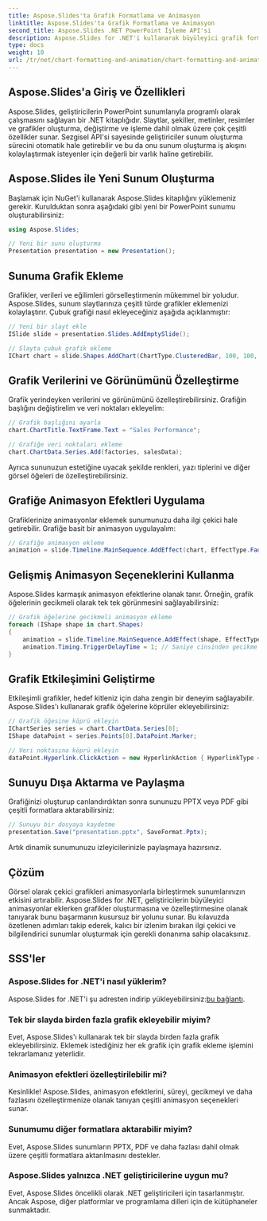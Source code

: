 ```yaml
---
title: Aspose.Slides'ta Grafik Formatlama ve Animasyon
linktitle: Aspose.Slides'ta Grafik Formatlama ve Animasyon
second_title: Aspose.Slides .NET PowerPoint İşleme API'si
description: Aspose.Slides for .NET'i kullanarak büyüleyici grafik formatları ve animasyonlarla dinamik sunumlar oluşturmayı öğrenin.
type: docs
weight: 10
url: /tr/net/chart-formatting-and-animation/chart-formatting-and-animation/
---
```


## Aspose.Slides'a Giriş ve Özellikleri

Aspose.Slides, geliştiricilerin PowerPoint sunumlarıyla programlı olarak çalışmasını sağlayan bir .NET kitaplığıdır. Slaytlar, şekiller, metinler, resimler ve grafikler oluşturma, değiştirme ve işleme dahil olmak üzere çok çeşitli özellikler sunar. Sezgisel API'si sayesinde geliştiriciler sunum oluşturma sürecini otomatik hale getirebilir ve bu da onu sunum oluşturma iş akışını kolaylaştırmak isteyenler için değerli bir varlık haline getirebilir.

## Aspose.Slides ile Yeni Sunum Oluşturma

Başlamak için NuGet'i kullanarak Aspose.Slides kitaplığını yüklemeniz gerekir. Kurulduktan sonra aşağıdaki gibi yeni bir PowerPoint sunumu oluşturabilirsiniz:

```csharp
using Aspose.Slides;

// Yeni bir sunu oluşturma
Presentation presentation = new Presentation();
```

## Sunuma Grafik Ekleme

Grafikler, verileri ve eğilimleri görselleştirmenin mükemmel bir yoludur. Aspose.Slides, sunum slaytlarınıza çeşitli türde grafikler eklemenizi kolaylaştırır. Çubuk grafiği nasıl ekleyeceğiniz aşağıda açıklanmıştır:

```csharp
// Yeni bir slayt ekle
ISlide slide = presentation.Slides.AddEmptySlide();

// Slayta çubuk grafik ekleme
IChart chart = slide.Shapes.AddChart(ChartType.ClusteredBar, 100, 100, 500, 300);
```

## Grafik Verilerini ve Görünümünü Özelleştirme

Grafik yerindeyken verilerini ve görünümünü özelleştirebilirsiniz. Grafiğin başlığını değiştirelim ve veri noktaları ekleyelim:

```csharp
// Grafik başlığını ayarla
chart.ChartTitle.TextFrame.Text = "Sales Performance";

// Grafiğe veri noktaları ekleme
chart.ChartData.Series.Add(factories, salesData);
```

Ayrıca sununuzun estetiğine uyacak şekilde renkleri, yazı tiplerini ve diğer görsel öğeleri de özelleştirebilirsiniz.

## Grafiğe Animasyon Efektleri Uygulama

Grafiklerinize animasyonlar eklemek sunumunuzu daha ilgi çekici hale getirebilir. Grafiğe basit bir animasyon uygulayalım:

```csharp
// Grafiğe animasyon ekleme
animation = slide.Timeline.MainSequence.AddEffect(chart, EffectType.Fade);
```

## Gelişmiş Animasyon Seçeneklerini Kullanma

Aspose.Slides karmaşık animasyon efektlerine olanak tanır. Örneğin, grafik öğelerinin gecikmeli olarak tek tek görünmesini sağlayabilirsiniz:

```csharp
// Grafik öğelerine gecikmeli animasyon ekleme
foreach (IShape shape in chart.Shapes)
{
    animation = slide.Timeline.MainSequence.AddEffect(shape, EffectType.Appear);
    animation.Timing.TriggerDelayTime = 1; // Saniye cinsinden gecikme
}
```

## Grafik Etkileşimini Geliştirme

Etkileşimli grafikler, hedef kitleniz için daha zengin bir deneyim sağlayabilir. Aspose.Slides'ı kullanarak grafik öğelerine köprüler ekleyebilirsiniz:

```csharp
// Grafik öğesine köprü ekleyin
IChartSeries series = chart.ChartData.Series[0];
IShape dataPoint = series.Points[0].DataPoint.Marker;

// Veri noktasına köprü ekleyin
dataPoint.Hyperlink.ClickAction = new HyperlinkAction { HyperlinkType = HyperlinkType.Url, Url = "https://örnek.com" };
```

## Sunuyu Dışa Aktarma ve Paylaşma

Grafiğinizi oluşturup canlandırdıktan sonra sununuzu PPTX veya PDF gibi çeşitli formatlara aktarabilirsiniz:

```csharp
// Sunuyu bir dosyaya kaydetme
presentation.Save("presentation.pptx", SaveFormat.Pptx);
```

Artık dinamik sunumunuzu izleyicilerinizle paylaşmaya hazırsınız.

## Çözüm

Görsel olarak çekici grafikleri animasyonlarla birleştirmek sunumlarınızın etkisini artırabilir. Aspose.Slides for .NET, geliştiricilerin büyüleyici animasyonlar eklerken grafikler oluşturmasına ve özelleştirmesine olanak tanıyarak bunu başarmanın kusursuz bir yolunu sunar. Bu kılavuzda özetlenen adımları takip ederek, kalıcı bir izlenim bırakan ilgi çekici ve bilgilendirici sunumlar oluşturmak için gerekli donanıma sahip olacaksınız.

## SSS'ler

### Aspose.Slides for .NET'i nasıl yüklerim?

 Aspose.Slides for .NET'i şu adresten indirip yükleyebilirsiniz:[bu bağlantı](https://releases.aspose.com/slides/net/).

### Tek bir slayda birden fazla grafik ekleyebilir miyim?

Evet, Aspose.Slides'ı kullanarak tek bir slayda birden fazla grafik ekleyebilirsiniz. Eklemek istediğiniz her ek grafik için grafik ekleme işlemini tekrarlamanız yeterlidir.

### Animasyon efektleri özelleştirilebilir mi?

Kesinlikle! Aspose.Slides, animasyon efektlerini, süreyi, gecikmeyi ve daha fazlasını özelleştirmenize olanak tanıyan çeşitli animasyon seçenekleri sunar.

### Sunumumu diğer formatlara aktarabilir miyim?

Evet, Aspose.Slides sunumların PPTX, PDF ve daha fazlası dahil olmak üzere çeşitli formatlara aktarılmasını destekler.

### Aspose.Slides yalnızca .NET geliştiricilerine uygun mu?

Evet, Aspose.Slides öncelikli olarak .NET geliştiricileri için tasarlanmıştır. Ancak Aspose, diğer platformlar ve programlama dilleri için de kütüphaneler sunmaktadır.